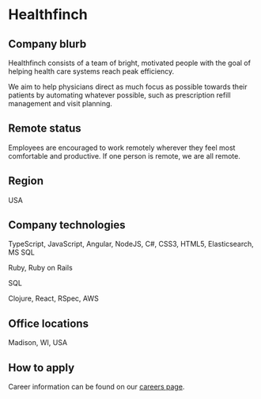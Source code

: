 # Healthfinch

## Company blurb

Healthfinch consists of a team of bright, motivated people with the goal of helping health care systems reach peak efficiency.

We aim to help physicians direct as much focus as possible towards their patients by automating whatever possible, such as prescription refill management and visit planning.

## Remote status

Employees are encouraged to work remotely wherever they feel most comfortable and productive.  If one person is remote, we are all remote. 

## Region

USA

## Company technologies

TypeScript, JavaScript, Angular, NodeJS, C#, CSS3, HTML5, Elasticsearch, MS SQL

Ruby, Ruby on Rails

SQL

Clojure, React, RSpec, AWS

## Office locations

Madison, WI, USA

## How to apply

Career information can be found on our [careers page](https://www.healthfinch.com/careers).